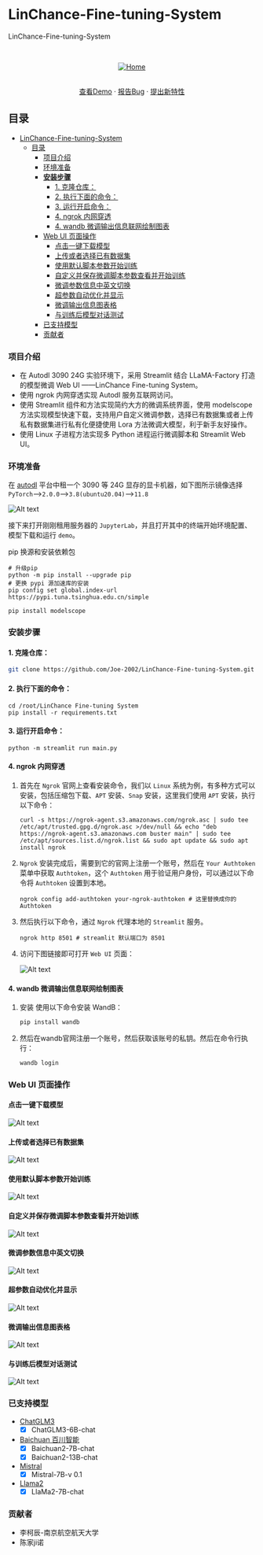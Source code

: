 

# LinChance-Fine-tuning-System

LinChance-Fine-tuning-System  


<!-- PROJECT LOGO -->
<br />

<p align="center">
  <a href="https://github.com/Joe-2002/LinChance-Fine-tuning-System/">
    <img src="images/home.png" alt="Home">
  </a>
  <p align="center">
    <br />
    <a href="https://github.com/Joe-2002/LinChance-Fine-tuning-System">查看Demo</a>
    ·
    <a href="https://github.com/Joe-2002/LinChance-Fine-tuning-System/issues">报告Bug</a>
    ·
    <a href="https://github.com/Joe-2002/LinChance-Fine-tuning-System/issues">提出新特性</a>
  </p>
</p>

## 目录

- [LinChance-Fine-tuning-System](#linchance-fine-tuning-system)
  - [目录](#目录)
    - [项目介绍](#项目介绍)
    - [环境准备](#环境准备)
    - [**安装步骤**](#安装步骤)
      - [1. 克隆仓库：](#1-克隆仓库)
      - [2. 执行下面的命令：](#2-执行下面的命令)
      - [3. 运行开启命令：](#3-运行开启命令)
      - [4. ngrok 内网穿透](#4-ngrok-内网穿透)
      - [4. wandb 微调输出信息联网绘制图表](#4-wandb-微调输出信息联网绘制图表)
    - [Web UI 页面操作](#web-ui-页面操作)
      - [点击一键下载模型](#点击一键下载模型)
      - [上传或者选择已有数据集](#上传或者选择已有数据集)
      - [使用默认脚本参数开始训练](#使用默认脚本参数开始训练)
      - [自定义并保存微调脚本参数查看并开始训练](#自定义并保存微调脚本参数查看并开始训练)
      - [微调参数信息中英文切换](#微调参数信息中英文切换)
      - [超参数自动优化并显示](#超参数自动优化并显示)
      - [微调输出信息图表格](#微调输出信息图表格)
      - [与训练后模型对话测试](#与训练后模型对话测试)
    - [已支持模型](#已支持模型)
    - [贡献者](#贡献者)

### 项目介绍  
- 在 Autodl 3090 24G 实验环境下，采用 Streamlit 结合 LLaMA-Factory 打造的模型微调 Web UI ——LinChance Fine-tuning System。
- 使用 ngrok 内网穿透实现 Autodl 服务互联网访问。
- 使用 Streamlit 组件和方法实现简约大方的微调系统界面，使用 modelscope 方法实现模型快速下载，支持用户自定义微调参数，选择已有数据集或者上传私有数据集进行私有化便捷使用 Lora 方法微调大模型，利于新手友好操作。
- 使用 Linux 子进程方法实现多 Python 进程运行微调脚本和 Streamlit Web UI。  

### 环境准备

在 [autodl](https://www.autodl.com/) 平台中租一个 3090 等 24G 显存的显卡机器，如下图所示镜像选择 `PyTorch`-->`2.0.0`-->`3.8(ubuntu20.04)`-->`11.8`

![Alt text](images/autodl.png)

接下来打开刚刚租用服务器的 `JupyterLab`，并且打开其中的终端开始环境配置、模型下载和运行 `demo`。

pip 换源和安装依赖包

```shell
# 升级pip
python -m pip install --upgrade pip
# 更换 pypi 源加速库的安装
pip config set global.index-url https://pypi.tuna.tsinghua.edu.cn/simple

pip install modelscope
```  

### **安装步骤**

#### 1. 克隆仓库：  

```sh
git clone https://github.com/Joe-2002/LinChance-Fine-tuning-System.git  
```  

#### 2. 执行下面的命令：

```shell
cd /root/LinChance Fine-tuning System
pip install -r requirements.txt
```  

#### 3. 运行开启命令：

```shell
python -m streamlit run main.py
```

#### 4. ngrok 内网穿透  
  
1. 首先在 `Ngrok` 官网上查看安装命令，我们以 `Linux` 系统为例，有多种方式可以安装，包括压缩包下载、`APT` 安装、`Snap` 安装，这里我们使用 `APT` 安装，执行以下命令：  

    ```shell
    curl -s https://ngrok-agent.s3.amazonaws.com/ngrok.asc | sudo tee /etc/apt/trusted.gpg.d/ngrok.asc >/dev/null && echo "deb https://ngrok-agent.s3.amazonaws.com buster main" | sudo tee /etc/apt/sources.list.d/ngrok.list && sudo apt update && sudo apt install ngrok
    ```

2. `Ngrok` 安装完成后，需要到它的官网上注册一个账号，然后在 `Your Authtoken` 菜单中获取 `Authtoken`，这个 `Authtoken` 用于验证用户身份，可以通过以下命令将 `Authtoken` 设置到本地。
  
    ```shell
    ngrok config add-authtoken your-ngrok-authtoken # 这里替换成你的 Authtoken  
    ```  

3. 然后执行以下命令，通过 `Ngrok` 代理本地的  `Streamlit` 服务。
  
    ```shell
    ngrok http 8501 # streamlit 默认端口为 8501
    ```  

4. 访问下图链接即可打开 `Web UI` 页面：  

    ![Alt text](images/ngrok_link.png)

#### 4. wandb 微调输出信息联网绘制图表  

1. 安装 使用以下命令安装 WandB：

    ```bash
    pip install wandb
    ```

2. 然后在wandb官网注册一个账号，然后获取该账号的私钥。然后在命令行执行：

      ```bash
      wandb login
      ```  

### Web UI 页面操作  

#### 点击一键下载模型  

![Alt text](images/model_download.png)  

#### 上传或者选择已有数据集  

![Alt text](images/datasets.png)  

#### 使用默认脚本参数开始训练  

![Alt text](images/finetuning.png)

#### 自定义并保存微调脚本参数查看并开始训练

![Alt text](images/finetuning_save.png)

#### 微调参数信息中英文切换

![Alt text](images/chinese&english.png)  

#### 超参数自动优化并显示

![Alt text](images/optimize.png)  

#### 微调输出信息图表格  

![Alt text](images/log.png)  

#### 与训练后模型对话测试  

![Alt text](images/chat.png)

### 已支持模型  

- [ChatGLM3](https://github.com/THUDM/ChatGLM3.git)
  - [x] ChatGLM3-6B-chat
- [Baichuan 百川智能](https://www.baichuan-ai.com/home)
  - [x] Baichuan2-7B-chat
  - [x] Baichuan2-13B-chat
- [Mistral](https://mistral.ai/news/announcing-mistral-7b/)
  - [x] Mistral-7B-v 0.1
- [Llama2](https://ai.meta.com/llama/)
  - [x] LlaMa2-7B-chat  
  
### 贡献者
* 李柯辰-南京航空航天大学
* 陈家ji诺